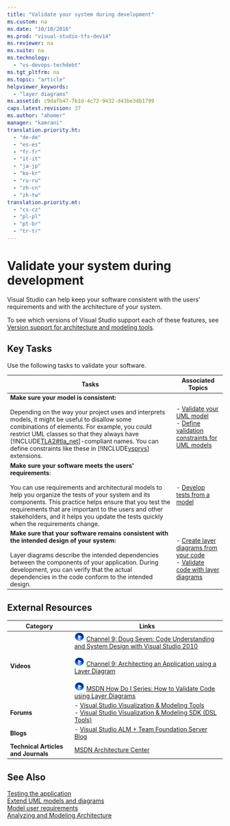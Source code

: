 ```yaml
---
title: "Validate your system during development"
ms.custom: na
ms.date: "10/10/2016"
ms.prod: "visual-studio-tfs-dev14"
ms.reviewer: na
ms.suite: na
ms.technology: 
  - "vs-devops-techdebt"
ms.tgt_pltfrm: na
ms.topic: "article"
helpviewer_keywords: 
  - "layer diagrams"
ms.assetid: c9dafb47-7b1d-4c72-9432-d43be3db1799
caps.latest.revision: 37
ms.author: "ahomer"
manager: "kamrani"
translation.priority.ht: 
  - "de-de"
  - "es-es"
  - "fr-fr"
  - "it-it"
  - "ja-jp"
  - "ko-kr"
  - "ru-ru"
  - "zh-cn"
  - "zh-tw"
translation.priority.mt: 
  - "cs-cz"
  - "pl-pl"
  - "pt-br"
  - "tr-tr"
---
```

# Validate your system during development
Visual Studio can help keep your software consistent with the users' requirements and with the architecture of your system.  
  
 To see which versions of Visual Studio support each of these features, see [Version support for architecture and modeling tools](../modeling/what-s-new-for-design-in-visual-studio.md#VersionSupport).  
  
## Key Tasks  
 Use the following tasks to validate your software.  
  
|**Tasks**|**Associated Topics**|  
|---------------|---------------------------|  
|**Make sure your model is consistent:**<br /><br /> Depending on the way your project uses and interprets models, it might be useful to disallow some combinations of elements. For example, you could restrict UML classes so that they always have [!INCLUDE[TLA2#tla_net](../modeling/includes/tla2sharptla_net_md.md)]-compliant names. You can define constraints like these in [!INCLUDE[vsprvs](../codequality/includes/vsprvs_md.md)] extensions.|-   [Validate your UML model](../modeling/validate-your-uml-model.md)<br />-   [Define validation constraints for UML models](../modeling/define-validation-constraints-for-uml-models.md)|  
|**Make sure your software meets the users' requirements**:<br /><br /> You can use requirements and architectural models to help you organize the tests of your system and its components. This practice helps ensure that you test the requirements that are important to the users and other stakeholders, and it helps you update the tests quickly when the requirements change.|-   [Develop tests from a model](../modeling/develop-tests-from-a-model.md)|  
|**Make sure that your software remains consistent with the intended design of your system:**<br /><br /> Layer diagrams describe the intended dependencies between the components of your application. During development, you can verify that the actual dependencies in the code conform to the intended design.|-   [Create layer diagrams from your code](../modeling/create-layer-diagrams-from-your-code.md)<br />-   [Validate code with layer diagrams](../modeling/validate-code-with-layer-diagrams.md)|  
  
## External Resources  
  
|**Category**|**Links**|  
|------------------|---------------|  
|**Videos**|![link to video](../codequality/media/playvideo.gif "PlayVideo") [Channel 9: Doug Seven: Code Understanding and System Design with Visual Studio 2010](http://go.microsoft.com/fwlink/?LinkId=216100)<br /><br /> ![link to video](../codequality/media/playvideo.gif "PlayVideo") [Channel 9: Architecting an Application using a Layer Diagram](http://go.microsoft.com/fwlink/?LinkID=201117)<br /><br /> ![link to video](../codequality/media/playvideo.gif "PlayVideo") [MSDN How Do I Series: How to Validate Code using Layer Diagrams](http://go.microsoft.com/fwlink/?LinkID=214405)|  
|**Forums**|-   [Visual Studio Visualization & Modeling Tools](http://go.microsoft.com/fwlink/?LinkId=184720)<br />-   [Visual Studio Visualization & Modeling SDK (DSL Tools)](http://go.microsoft.com/fwlink/?LinkId=184721)|  
|**Blogs**|-   [Visual Studio ALM + Team Foundation Server Blog](http://go.microsoft.com/fwlink/?LinkID=201340)|  
|**Technical Articles and Journals**|[MSDN Architecture Center](http://go.microsoft.com/fwlink/?LinkId=201343)|  
  
## See Also  
 [Testing the application](../Topic/Test%20apps%20early%20and%20often.md)   
 [Extend UML models and diagrams](../modeling/extend-uml-models-and-diagrams.md)   
 [Model user requirements](../modeling/model-user-requirements.md)   
 [Analyzing and Modeling Architecture](../modeling/analyze-and-model-your-architecture.md)
